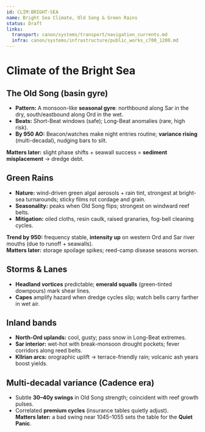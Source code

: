 ```yaml
---
id: CLIM:BRIGHT-SEA
name: Bright Sea Climate, Old Song & Green Rains
status: Draft
links:
  transport: canon/systems/transport/navigation_currents.md
  infra: canon/systems/infrastructure/public_works_c700_1200.md
---
```


# Climate of the Bright Sea

## The Old Song (basin gyre)
- **Pattern:** A monsoon-like **seasonal gyre**: northbound along Sar in the dry, south/eastbound along Ord in the wet.  
- **Beats:** Short-Beat windows (safe); Long-Beat anomalies (rare, high risk).  
- **By 950 AO:** Beacon/watches make night entries routine; **variance rising** (multi-decadal), nudging bars to silt.

**Matters later:** slight phase shifts + seawall success = **sediment misplacement** → dredge debt.

## Green Rains
- **Nature:** wind-driven green algal aerosols + rain tint, strongest at bright-sea turnarounds; sticky films rot cordage and grain.  
- **Seasonality:** peaks when Old Song flips; strongest on windward reef belts.  
- **Mitigation:** oiled cloths, resin caulk, raised granaries, fog-bell cleaning cycles.

**Trend by 950:** frequency stable, **intensity up** on western Ord and Sar river mouths (due to runoff + seawalls).  
**Matters later:** storage spoilage spikes; reed-camp disease seasons worsen.

## Storms & Lanes
- **Headland vortices** predictable; **emerald squalls** (green-tinted downpours) mark shear lines.  
- **Capes** amplify hazard when dredge cycles slip; watch bells carry farther in wet air.

## Inland bands
- **North-Ord uplands:** cool, gusty; pass snow in Long-Beat extremes.  
- **Sar interior:** wet-hot with break-monsoon drought pockets; fever corridors along reed belts.  
- **Kllrian arcs:** orographic uplift → terrace-friendly rain; volcanic ash years boost yields.

## Multi-decadal variance (Cadence era)
- Subtle **30–40y swings** in Old Song strength; coincident with reef growth pulses.  
- Correlated **premium cycles** (insurance tables quietly adjust).  
**Matters later:** a bad swing near 1045–1055 sets the table for the **Quiet Panic**.
